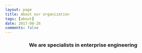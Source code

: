 ```yaml
---
layout: page
title: About our organization
tags: [about]
date: 2017-08-26
comments: false
---
```

<center>
<h3>
We are specialists in enterprise engineering
</h3>
</center>
